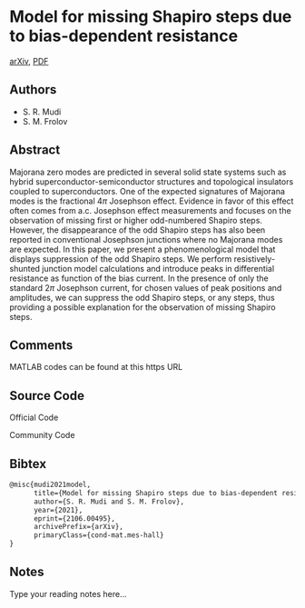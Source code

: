 
# Model for missing Shapiro steps due to bias-dependent resistance

[arXiv](https://arxiv.org/abs/2106.0495), [PDF](https://arxiv.org/pdf/2106.0495.pdf)

## Authors

- S. R. Mudi
- S. M. Frolov

## Abstract

Majorana zero modes are predicted in several solid state systems such as hybrid superconductor-semiconductor structures and topological insulators coupled to superconductors. One of the expected signatures of Majorana modes is the fractional 4$\pi$ Josephson effect. Evidence in favor of this effect often comes from a.c. Josephson effect measurements and focuses on the observation of missing first or higher odd-numbered Shapiro steps. However, the disappearance of the odd Shapiro steps has also been reported in conventional Josephson junctions where no Majorana modes are expected. In this paper, we present a phenomenological model that displays suppression of the odd Shapiro steps. We perform resistively-shunted junction model calculations and introduce peaks in differential resistance as function of the bias current. In the presence of only the standard 2$\pi$ Josephson current, for chosen values of peak positions and amplitudes, we can suppress the odd Shapiro steps, or any steps, thus providing a possible explanation for the observation of missing Shapiro steps.

## Comments

MATLAB codes can be found at this https URL

## Source Code

Official Code



Community Code



## Bibtex

```tex
@misc{mudi2021model,
      title={Model for missing Shapiro steps due to bias-dependent resistance}, 
      author={S. R. Mudi and S. M. Frolov},
      year={2021},
      eprint={2106.00495},
      archivePrefix={arXiv},
      primaryClass={cond-mat.mes-hall}
}
```

## Notes

Type your reading notes here...

